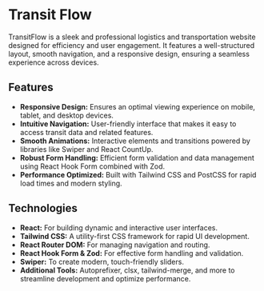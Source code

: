 # Transit Flow

TransitFlow is a sleek and professional logistics and transportation website designed for efficiency and user engagement. It features a well-structured layout, smooth navigation, and a responsive design, ensuring a seamless experience across devices.

## Features

- **Responsive Design:** Ensures an optimal viewing experience on mobile, tablet, and desktop devices.
- **Intuitive Navigation:** User-friendly interface that makes it easy to access transit data and related features.
- **Smooth Animations:** Interactive elements and transitions powered by libraries like Swiper and React CountUp.
- **Robust Form Handling:** Efficient form validation and data management using React Hook Form combined with Zod.
- **Performance Optimized:** Built with Tailwind CSS and PostCSS for rapid load times and modern styling.

## Technologies

- **React:** For building dynamic and interactive user interfaces.
- **Tailwind CSS:** A utility-first CSS framework for rapid UI development.
- **React Router DOM:** For managing navigation and routing.
- **React Hook Form & Zod:** For effective form handling and validation.
- **Swiper:** To create modern, touch-friendly sliders.
- **Additional Tools:** Autoprefixer, clsx, tailwind-merge, and more to streamline development and optimize performance.


